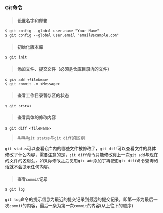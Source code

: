 ### Git命令

> #### 设置名字和邮箱

```shell
$ git config --global user.name "Your Name"
$ git config --global user.email "email@example.com"
```

> #### 初始化版本库

```shell
$ git init
```

> #### 添加文件、提交文件（必须是仓库目录内的文件）

```shell
$ git add <fileNmae>
$ git commit -m <Message>
```

> #### 查看工作目录暂存区的状态

```shell
$ git status
```

> #### 查看具体的修改内容

```shell
$ git diff <fileName>
```

> ####`git status`与`git diff`的区别

`git status`可以查看仓库内的哪些文件被修改了，`git diff`可以查看文件的具体修改了什么内容，需要注意的是，`git diff`命令只能修改你上一次`git add`与现在的文件的区别么，如果你修改之后使用`git add`添加了再使用`git diff`命令查询的话就不会提示任何内容。

> #### 查看`commit`记录

```shell
$ git log
```

`git log`命令的提示信息为最近的提交记录到最远的提交记录，即第一条为最后一次`commit`的内容，最后一条为第一次`commit`的内容(从上往下的顺序)